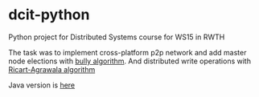 # dcit-python
Python project for Distributed Systems course for WS15 in RWTH

The task was to implement cross-platform p2p network and add master node elections with [bully algorithm](https://en.wikipedia.org/wiki/Bully_algorithm). And distributed write operations with [Ricart-Agrawala algorithm](https://en.wikipedia.org/wiki/Ricart–Agrawala_algorithm)

Java version is [here](https://github.com/yobibyte/dcit-java/)
